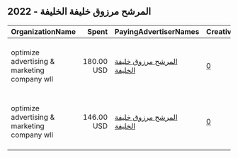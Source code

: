 ## 2022 - المرشح مرزوق خليفة الخليفة 
|OrganizationName|Spent|PayingAdvertiserNames|CreativeUrls|Impressions|Genders|AgeBrackets|CountryCodes|BillingAddresses|CandidateBallotInformation|
|:---|---:|:---|:---|---:|:---|:---|:---|:---|:---|
|optimize advertising & marketing company wll|180.00 USD|[المرشح مرزوق خليفة الخليفة](2022/المرشح_مرزوق_خليفة_الخليفة.md)|[0](https://www.snap.com/political-ads/asset/1971fb25e8a3f0fa6776b76b417ccfd8294465f78fb43ac7c2fe36089415c2ba?mediaType=mp4)|176,332||21+|kuwait|"jaber almubarak st, behbehani complex, m floor, office 56,KUWAIT CITY,13046,KW"||
|optimize advertising & marketing company wll|146.00 USD|[المرشح مرزوق خليفة الخليفة](2022/المرشح_مرزوق_خليفة_الخليفة.md)|[0](https://www.snap.com/political-ads/asset/25127cbe23e16866078e4e272c029ca9b03095b02c892872906d941274cab7e2?mediaType=mp4)|150,318||21+|kuwait|"jaber almubarak st, behbehani complex, m floor, office 56,KUWAIT CITY,13046,KW"||
